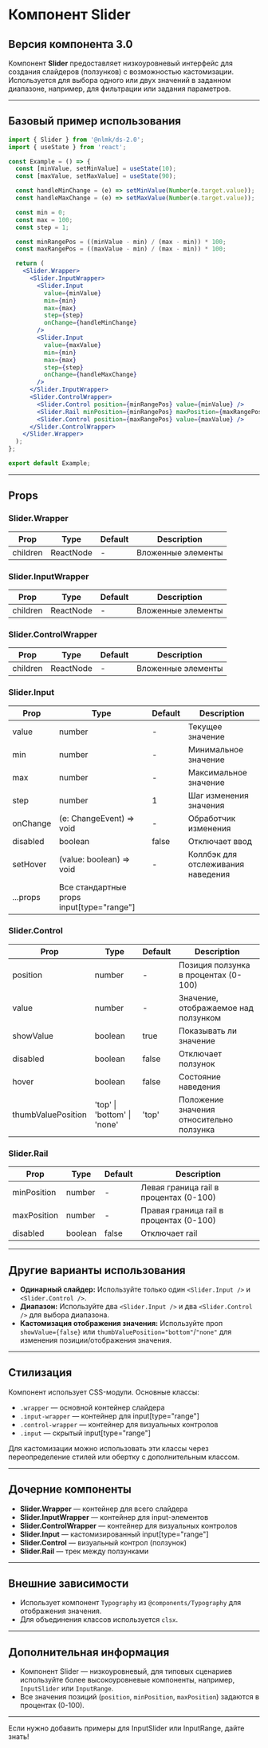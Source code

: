 # Компонент Slider

## Версия компонента 3.0

Компонент **Slider** предоставляет низкоуровневый интерфейс для создания слайдеров (ползунков) с возможностью кастомизации. Используется для выбора одного или двух значений в заданном диапазоне, например, для фильтрации или задания параметров.

---

## Базовый пример использования

```jsx
import { Slider } from '@nlmk/ds-2.0';
import { useState } from 'react';

const Example = () => {
  const [minValue, setMinValue] = useState(10);
  const [maxValue, setMaxValue] = useState(90);

  const handleMinChange = (e) => setMinValue(Number(e.target.value));
  const handleMaxChange = (e) => setMaxValue(Number(e.target.value));

  const min = 0;
  const max = 100;
  const step = 1;

  const minRangePos = ((minValue - min) / (max - min)) * 100;
  const maxRangePos = ((maxValue - min) / (max - min)) * 100;

  return (
    <Slider.Wrapper>
      <Slider.InputWrapper>
        <Slider.Input
          value={minValue}
          min={min}
          max={max}
          step={step}
          onChange={handleMinChange}
        />
        <Slider.Input
          value={maxValue}
          min={min}
          max={max}
          step={step}
          onChange={handleMaxChange}
        />
      </Slider.InputWrapper>
      <Slider.ControlWrapper>
        <Slider.Control position={minRangePos} value={minValue} />
        <Slider.Rail minPosition={minRangePos} maxPosition={maxRangePos} />
        <Slider.Control position={maxRangePos} value={maxValue} />
      </Slider.ControlWrapper>
    </Slider.Wrapper>
  );
};

export default Example;
```

---

## Props

### Slider.Wrapper

| Prop      | Type              | Default | Description                        |
|-----------|-------------------|---------|------------------------------------|
| children  | ReactNode         | -       | Вложенные элементы                 |

### Slider.InputWrapper

| Prop      | Type              | Default | Description                        |
|-----------|-------------------|---------|------------------------------------|
| children  | ReactNode         | -       | Вложенные элементы                 |

### Slider.ControlWrapper

| Prop      | Type              | Default | Description                        |
|-----------|-------------------|---------|------------------------------------|
| children  | ReactNode         | -       | Вложенные элементы                 |

### Slider.Input

| Prop      | Type                                                        | Default | Description                                 |
|-----------|-------------------------------------------------------------|---------|---------------------------------------------|
| value     | number                                                      | -       | Текущее значение                            |
| min       | number                                                      | -       | Минимальное значение                        |
| max       | number                                                      | -       | Максимальное значение                       |
| step      | number                                                      | 1       | Шаг изменения значения                      |
| onChange  | (e: ChangeEvent<HTMLInputElement>) => void                  | -       | Обработчик изменения                        |
| disabled  | boolean                                                     | false   | Отключает ввод                              |
| setHover  | (value: boolean) => void                                    | -       | Коллбэк для отслеживания наведения          |
| ...props  | Все стандартные props input[type="range"]                   |         |                                             |

### Slider.Control

| Prop                | Type                                         | Default   | Description                                         |
|---------------------|----------------------------------------------|-----------|-----------------------------------------------------|
| position            | number                                       | -         | Позиция ползунка в процентах (0-100)                |
| value               | number                                       | -         | Значение, отображаемое над ползунком                |
| showValue           | boolean                                      | true      | Показывать ли значение                              |
| disabled            | boolean                                      | false     | Отключает ползунок                                  |
| hover               | boolean                                      | false     | Состояние наведения                                 |
| thumbValuePosition  | 'top' \| 'bottom' \| 'none'                  | 'top'     | Положение значения относительно ползунка            |

### Slider.Rail

| Prop        | Type      | Default | Description                                 |
|-------------|-----------|---------|---------------------------------------------|
| minPosition | number    | -       | Левая граница rail в процентах (0-100)      |
| maxPosition | number    | -       | Правая граница rail в процентах (0-100)     |
| disabled    | boolean   | false   | Отключает rail                              |

---

## Другие варианты использования

- **Одинарный слайдер:** Используйте только один `<Slider.Input />` и `<Slider.Control />`.
- **Диапазон:** Используйте два `<Slider.Input />` и два `<Slider.Control />` для выбора диапазона.
- **Кастомизация отображения значения:** Используйте проп `showValue={false}` или `thumbValuePosition="bottom"`/`"none"` для изменения позиции/отображения значения.

---

## Стилизация

Компонент использует CSS-модули. Основные классы:

- `.wrapper` — основной контейнер слайдера
- `.input-wrapper` — контейнер для input[type="range"]
- `.control-wrapper` — контейнер для визуальных контролов
- `.input` — скрытый input[type="range"]

Для кастомизации можно использовать эти классы через переопределение стилей или обертку с дополнительным классом.

---

## Дочерние компоненты

- **Slider.Wrapper** — контейнер для всего слайдера
- **Slider.InputWrapper** — контейнер для input-элементов
- **Slider.ControlWrapper** — контейнер для визуальных контролов
- **Slider.Input** — кастомизированный input[type="range"]
- **Slider.Control** — визуальный контрол (ползунок)
- **Slider.Rail** — трек между ползунками

---

## Внешние зависимости

- Использует компонент `Typography` из `@components/Typography` для отображения значения.
- Для объединения классов используется `clsx`.

---

## Дополнительная информация

- Компонент Slider — низкоуровневый, для типовых сценариев используйте более высокоуровневые компоненты, например, `InputSlider` или `InputRange`.
- Все значения позиций (`position`, `minPosition`, `maxPosition`) задаются в процентах (0-100).

---

Если нужно добавить примеры для InputSlider или InputRange, дайте знать!
